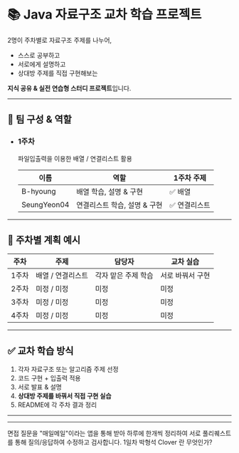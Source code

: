 # 📚 Java 자료구조 교차 학습 프로젝트

2명이 주차별로 자료구조 주제를 나누어,
- 스스로 공부하고
- 서로에게 설명하고
- 상대방 주제를 직접 구현해보는

**지식 공유 & 실전 연습형 스터디 프로젝트**입니다.

---

## 👥 팀 구성 & 역할
- ### 1주차 
   파일입출력을 이용한 배열 / 연결리스트 활용
    
    | 이름 | 역할 | 1주차 주제 |
    |------|------|----------------|
    | B-hyoung | 배열 학습, 설명 & 구현 | ✅ 배열 |
    | SeungYeon04 | 연결리스트 학습, 설명 & 구현 | ✅ 연결리스트 |

---

## 📆 주차별 계획 예시

| 주차 | 주제 | 담당자 | 교차 실습 |
|------|------|--------|------------|
| 1주차 | 배열 / 연결리스트 | 각자 맡은 주제 학습 | 서로 바꿔서 구현 |
| 2주차 | 미정 / 미정 | 미정 | 미정 |
| 3주차 | 미정 / 미정 | 미정 | 미정 |
| 4주차 | 미정 / 미정 | 미정 | 미정 |

---

## ✅ 교차 학습 방식

1. 각자 자료구조 또는 알고리즘 주제 선정
2. 코드 구현 + 입출력 적용
3. 서로 발표 & 설명
4. **상대방 주제를 바꿔서 직접 구현 실습**
5. README에 각 주차 결과 정리

---

---
면접 질문을 "매일메일"이라는 앱을 통해 받아 하루에 한개씩 정리하여 서로 풀리퀘스트를 통해 질의/응답하여 수정하고 검사합니다.
1일차 박형석 
Clover 란 무엇인가?
